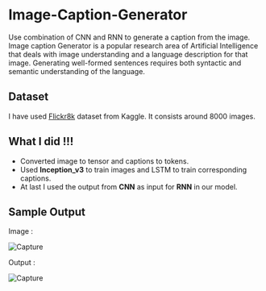 # Image-Caption-Generator
Use combination of CNN and RNN to generate a caption from the image.
Image caption Generator is a popular research area of Artificial Intelligence that deals with image understanding and a language description for that image. Generating well-formed sentences requires both syntactic and semantic understanding of the language.

## Dataset

I have used [Flickr8k](https://www.kaggle.com/dataset/e1cd22253a9b23b073794872bf565648ddbe4f17e7fa9e74766ad3707141adeb) dataset from Kaggle. It consists around 8000 images.

## What I did !!!

- Converted image to tensor and captions to tokens.
- Used **Inception_v3** to train images and LSTM to train corresponding captions.
- At last I used the output from **CNN** as input for **RNN** in our model.

## Sample Output

Image :

![Capture](https://user-images.githubusercontent.com/50714723/115616138-75baa280-a30d-11eb-8deb-88eb2f013f6b.JPG)

Output :

![Capture](https://user-images.githubusercontent.com/50714723/115616360-bc100180-a30d-11eb-9ced-fc372e9d30a9.JPG)
